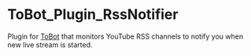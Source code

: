 # ToBot_Plugin_RssNotifier
Plugin for [ToBot](https://github.com/tariel36/ToBot) that monitors YouTube RSS channels to notify you when new live stream is started.